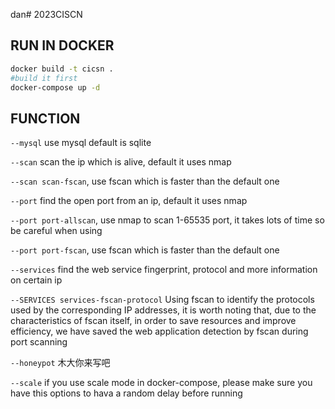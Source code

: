 dan# 2023CISCN

## RUN IN DOCKER

```bash
docker build -t cicsn .
#build it first
docker-compose up -d
```

## FUNCTION

`--mysql` use mysql
default is sqlite

`--scan` scan the ip which is alive,  default it uses nmap

`--scan scan-fscan`, use fscan which is faster than the default one


`--port` find the open port from an ip, default it uses nmap

`--port port-allscan`, use nmap to scan 1-65535 port, it takes lots of time so be careful when using

`--port port-fscan`, use fscan which is faster than the default one


`--services` find the web service fingerprint, protocol and more information on certain ip

`--SERVICES services-fscan-protocol` Using fscan to identify the protocols used by the corresponding IP addresses, it is worth noting that, due to the characteristics of fscan itself, in order to save resources and improve efficiency, we have saved the web application detection by fscan during port scanning


`--honeypot` 木大你来写吧

`--scale` if you use scale mode in docker-compose, please make sure you have this options to hava a random delay before running


